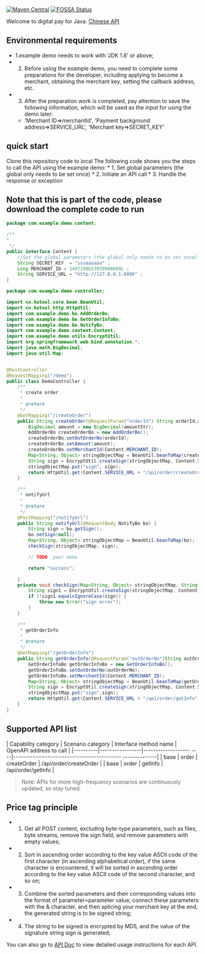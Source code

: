 [![Maven Central](https://img.shields.io/maven-central/v/com.alipay.sdk/alipay-easysdk.svg)](https://mvnrepository.com/artifact/com.alipay.sdk/alipay-easysdk)
[![FOSSA Status](https://app.fossa.com/api/projects/git%2Bgithub.com%2Falipay%2Falipay-easysdk.svg?type=shield)](https://app.fossa.com/projects/git%2Bgithub.com%2Falipay%2Falipay-easysdk?ref=badge_shield)

Welcome to digital pay for Java.
[Chinese API](./README.md)
## Environmental requirements
* 1.example demo needs to work with 'JDK 1.8' or above;
* 2. Before using the example demo, you need to complete some preparations for the developer, including applying to become a merchant, obtaining the merchant key, setting the callback address, etc.
* 3. After the preparation work is completed, pay attention to save the following information, which will be used as the input for using the demo later:
    * 'Merchant ID=>merchantId', 'Payment background address=>SERVICE_URL', 'Merchant key=>SECRET_KEY'
## quick start
Clone this repository code to local
The following code shows you the steps to call the API using the example demo:
    * 1. Set global parameters (the global only needs to be set once)
    * 2. Initiate an API call
    * 3. Handle the response or exception
## Note that this is part of the code, please download the complete code to run
```java
package com.example.demo.content;

/**
*
 */
public interface Content {
    //Set the global parameters (the global only needs to be set once)
    String SECRET_KEY  = "sssaaaaaa" ;
    Long MERCHANT_ID = 1497108653939908609L ;
    String SERVICE_URL = "http://127.0.0.1:8080" ;
}
```
```java 
package com.example.demo.controller;

import cn.hutool.core.bean.BeanUtil;
import cn.hutool.http.HttpUtil;
import com.example.demo.bo.AddOrderBo;
import com.example.demo.bo.GetOrderInfoBo;
import com.example.demo.bo.NotifyBo;
import com.example.demo.content.Content;
import com.example.demo.utils.EncryptUtil;
import org.springframework.web.bind.annotation.*;
import java.math.BigDecimal;
import java.util.Map;


@RestController
@RequestMapping("/demo")
public class DemoController {
    /**
     * create order
     *
     * @return
     */
    @GetMapping("/createOrder")
    public String createOrder(@RequestParam("orderId") String orderId,@RequestParam("amount")String amountStr) {
        BigDecimal amount = new BigDecimal(amountStr);
        AddOrderBo createOrderBo = new AddOrderBo();
        createOrderBo.setOutOrderNo(orderId);
        createOrderBo.setAmount(amount);
        createOrderBo.setMerchantId(Content.MERCHANT_ID);
        Map<String, Object> stringObjectMap = BeanUtil.beanToMap(createOrderBo);
        String sign = EncryptUtil.createSign(stringObjectMap, Content.SECRET_KEY);
        stringObjectMap.put("sign", sign);
        return HttpUtil.get(Content.SERVICE_URL + "/api/order/createOrder", stringObjectMap);
    }

    /**
     * notifyUrl
     *
     * @return
     */
    @PostMapping("/notifyUrl")
    public String notifyUrl(@RequestBody NotifyBo bo) {
        String sign = bo.getSign();
        bo.setSign(null);
        Map<String, Object> stringObjectMap = BeanUtil.beanToMap(bo);
        checkSign(stringObjectMap, sign);

        // TODO  your demo

        return "success";

    }
    private void checkSign(Map<String, Object> stringObjectMap, String sign) {
        String sign1 = EncryptUtil.createSign(stringObjectMap, Content.SECRET_KEY);
        if (!sign1.equalsIgnoreCase(sign)) {
            throw new Error("sign error");
        }
    }

    /**
     * getOrderInfo
     *
     * @return
     */
    @GetMapping("/getOrderInfo")
    public String getOrderInfo(@RequestParam("outOrderNo")String outOrderNo ) {
        GetOrderInfoBo getOrderInfoBo = new GetOrderInfoBo();
        getOrderInfoBo.setOutOrderNo(outOrderNo);
        getOrderInfoBo.setMerchantId(Content.MERCHANT_ID);
        Map<String, Object> stringObjectMap = BeanUtil.beanToMap(getOrderInfoBo);
        String sign = EncryptUtil.createSign(stringObjectMap, Content.SECRET_KEY);
        stringObjectMap.put("sign",sign);
        return HttpUtil.get(Content.SERVICE_URL + "/api/order/getInfo", stringObjectMap);
    }
}

````
## Supported API list
| Capability category | Scenario category | Interface method name | OpenAPI address to call |
|----------|-----------------|------------------- ----|-------------------------------------------- --------------|
| base | order | createOrder | /api/order/createOrder |
| base | order | getInfo | /api/order/getInfo |


> Note: APIs for more high-frequency scenarios are continuously updated, so stay tuned.

## Price tag principle

* 1. Get all POST content, excluding byte-type parameters, such as files, byte streams, remove the sign field, and remove parameters with empty values;
* 2. Sort in ascending order according to the key value ASCII code of the first character (in ascending alphabetical order), if the same character is encountered, it will be sorted in ascending order according to the key value ASCII code of the second character, and so on;
* 3. Combine the sorted parameters and their corresponding values into the format of parameter=parameter value, connect these parameters with the & character, and then splicing your merchant key at the end, the generated string is to be signed string;
* 4. The string to be signed is encrypted by MD5, and the value of the signature string sign is generated;


You can also go to [API Doc](./APIDocEn.md) to view detailed usage instructions for each API.
